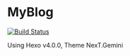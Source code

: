 # MyBlog

[![Build Status](https://travis-ci.org/Insomnia1437/MyBlog.svg?branch=master)](https://travis-ci.org/Insomnia1437/MyBlog)

Using Hexo v4.0.0, Theme NexT.Gemini
